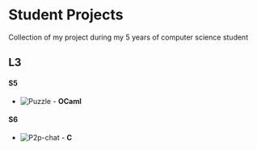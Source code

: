 # Student Projects
Collection of my project during my 5 years of computer science student

## L3

#### S5
* ![Puzzle](https://github.com/vch9/Student_Projects/tree/main/puzzle) - **OCaml**

#### S6
* ![P2p-chat](https://github.com/vch9/Student_Projects/tree/main/p2p-chat) - **C**
